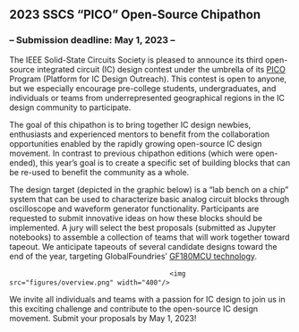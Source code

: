 
## 2023 SSCS “PICO” Open-Source Chipathon
### – Submission deadline: May 1, 2023 –

The IEEE Solid-State Circuits Society is pleased to announce its third open-source integrated circuit (IC) design contest under the umbrella of its [PICO](https://sscs.ieee.org/about/solid-state-circuits-directions/sscs-pico-program) Program (Platform for IC Design Outreach). This contest is open to anyone, but we especially encourage pre-college students, undergraduates, and individuals or teams from underrepresented geographical regions in the IC design community to participate.

The goal of this chipathon is to bring together IC design newbies, enthusiasts and experienced mentors to benefit from the collaboration opportunities enabled by the rapidly growing open-source IC design movement. In contrast to previous chipathon editions (which were open-ended), this year’s goal is to create a specific set of building blocks that can be re-used to benefit the community as a whole.

The design target (depicted in the graphic below) is a “lab bench on a chip” system that can be used to characterize basic analog circuit blocks through oscilloscope and waveform generator functionality. Participants are requested to submit innovative ideas on how these blocks should be implemented. A jury will select the best proposals (submitted as Jupyter notebooks) to assemble a collection of teams that will work together toward tapeout. We anticipate tapeouts of several candidate designs toward the end of the year, targeting GlobalFoundries’ [GF180MCU technology](https://gf180mcu-pdk.readthedocs.io/en/latest/).


                                            <img src="figures/overview.png" width="400"/>
We invite all individuals and teams with a passion for IC design to join us in this exciting challenge and contribute to the open-source IC design movement. Submit your proposals by May 1, 2023!
